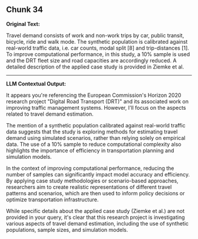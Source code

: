 ## Chunk 34

**Original Text:**

Travel demand consists of work and non-work trips by car, public transit, bicycle, ride and walk mode. The synthetic population is calibrated against real-world traffic data, i.e. car counts, modal split [8] and trip-distances
[1]. To improve computational performance, in this study, a 10% sample is used and the DRT fleet size and road
capacities are accordingly reduced. A detailed description of the applied case study is provided in Ziemke et al.

---

**LLM Contextual Output:**

It appears you're referencing the European Commission's Horizon 2020 research project "Digital Road Transport (DRT)" and its associated work on improving traffic management systems. However, I'll focus on the aspects related to travel demand estimation.

The mention of a synthetic population calibrated against real-world traffic data suggests that the study is exploring methods for estimating travel demand using simulated scenarios, rather than relying solely on empirical data. The use of a 10% sample to reduce computational complexity also highlights the importance of efficiency in transportation planning and simulation models.

In the context of improving computational performance, reducing the number of samples can significantly impact model accuracy and efficiency. By applying case study methodologies or scenario-based approaches, researchers aim to create realistic representations of different travel patterns and scenarios, which are then used to inform policy decisions or optimize transportation infrastructure.

While specific details about the applied case study (Ziemke et al.) are not provided in your query, it's clear that this research project is investigating various aspects of travel demand estimation, including the use of synthetic populations, sample sizes, and simulation models.

